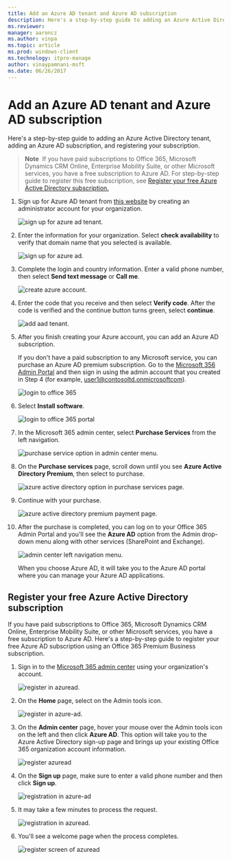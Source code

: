 ```yaml
---
title: Add an Azure AD tenant and Azure AD subscription
description: Here's a step-by-step guide to adding an Azure Active Directory tenant, adding an Azure AD subscription, and registering your subscription.
ms.reviewer: 
manager: aaroncz
ms.author: vinpa
ms.topic: article
ms.prod: windows-client
ms.technology: itpro-manage
author: vinaypamnani-msft
ms.date: 06/26/2017
---
```


# Add an Azure AD tenant and Azure AD subscription

Here's a step-by-step guide to adding an Azure Active Directory tenant, adding an Azure AD subscription, and registering your subscription.

> **Note**  If you have paid subscriptions to Office 365, Microsoft Dynamics CRM Online, Enterprise Mobility Suite, or other Microsoft services, you have a free subscription to Azure AD. For step-by-step guide to register this free subscription, see [Register your free Azure Active Directory subscription.](#register-your-free-azure-active-directory-subscription)


1. Sign up for Azure AD tenant from [this website](https://account.windowsazure.com/organization) by creating an administrator account for your organization.

   ![sign up for azure ad tenant.](images/azure-ad-add-tenant1.png)

2. Enter the information for your organization. Select **check availability** to verify that domain name that you selected is available.

   ![sign up for azure ad.](images/azure-ad-add-tenant2.png)

3. Complete the login and country information. Enter a valid phone number, then select **Send text message** or **Call me**.

   ![create azure account.](images/azure-ad-add-tenant3.png)

4. Enter the code that you receive and then select **Verify code**. After the code is verified and the continue button turns green, select **continue**.

   ![add aad tenant.](images/azure-ad-add-tenant3-b.png)

5. After you finish creating your Azure account, you can add an Azure AD subscription.

   If you don't have a paid subscription to any Microsoft service, you can purchase an Azure AD premium subscription. Go to the [Microsoft 356 Admin Portal](https://admin.microsoft.com/Adminportal/Home) and then sign in using the admin account that you created in Step 4 (for example, user1@contosoltd.onmicrosoftcom).

   ![login to office 365](images/azure-ad-add-tenant4.png)

6. Select **Install software**.

   ![login to office 365 portal](images/azure-ad-add-tenant5.png)

7. In the Microsoft 365 admin center, select **Purchase Services** from the left navigation.

   ![purchase service option in admin center menu.](images/azure-ad-add-tenant6.png)

8. On the **Purchase services** page, scroll down until you see **Azure Active Directory Premium**, then select to purchase.

   ![azure active directory option in purchase services page.](images/azure-ad-add-tenant7.png)

9. Continue with your purchase.

   ![azure active directory premium payment page.](images/azure-ad-add-tenant8.png)

10. After the purchase is completed, you can log on to your Office 365 Admin Portal and you'll see the **Azure AD** option from the Admin drop-down menu along with other services (SharePoint and Exchange).

    ![admin center left navigation menu.](images/azure-ad-add-tenant9.png)

    When you choose Azure AD, it will take you to the Azure AD portal where you can manage your Azure AD applications.

## Register your free Azure Active Directory subscription

If you have paid subscriptions to Office 365, Microsoft Dynamics CRM Online, Enterprise Mobility Suite, or other Microsoft services, you have a free subscription to Azure AD. Here's a step-by-step guide to register your free Azure AD subscription using an Office 365 Premium Business subscription.

1.  Sign in to the [Microsoft 365 admin center](https://admin.microsoft.com/Adminportal/Home) using your organization's account.

    ![register in azuread.](images/azure-ad-add-tenant10.png)

2.  On the **Home** page, select on the Admin tools icon.

    ![register in azure-ad.](images/azure-ad-add-tenant11.png)

3.  On the **Admin center** page, hover your mouse over the Admin tools icon on the left and then click **Azure AD**. This option will take you to the Azure Active Directory sign-up page and brings up your existing Office 365 organization account information.

    ![register azuread](images/azure-ad-add-tenant12.png)

4.  On the **Sign up** page, make sure to enter a valid phone number and then click **Sign up**.

    ![registration in azure-ad](images/azure-ad-add-tenant13.png)

5.  It may take a few minutes to process the request.

    ![registration in azuread.](images/azure-ad-add-tenant14.png)

6.  You'll see a welcome page when the process completes.

    ![register screen of azuread](images/azure-ad-add-tenant15.png)

 






